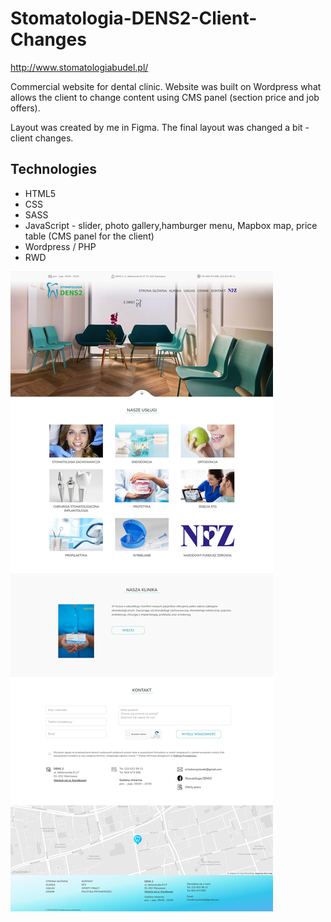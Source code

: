 # Stomatologia-DENS2-Client-Changes

http://www.stomatologiabudel.pl/

Commercial website for dental clinic.
Website was built on Wordpress what allows the client to change content using CMS panel (section price and job offers).

Layout was created by me in Figma.
The final layout was changed a bit - client changes.


## Technologies
* HTML5
* CSS
* SASS
* JavaScript - slider, photo gallery,hamburger menu, Mapbox map, price table (CMS panel for the client)
* Wordpress / PHP
* RWD


![layout](WebsiteScreenshot.jpg)